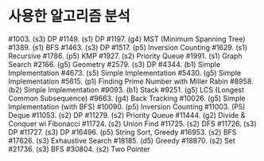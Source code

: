 # 사용한 알고리즘 분석

#1003. (s3) DP
#1149. (s1) DP
#1197. (g4) MST (Minimum Spanning Tree)
#1389. (s1) BFS
#1463. (s3) DP
#1517. (p5) Inversion Counting
#1629. (s1) Recursive
#1786. (p5) KMP
#1927. (s2) Priority Queue
#1991. (s1) Graph Search
#2166. (g5) Geometry
#2579. (s3) DP
#4344. (b1) Simple Implementation
#4673. (s5) Simple Implementation
#5430. (g5) Simple Implementation
#5615. (p1) Finding Prime Number with Miller Rabin
#8958. (b2) Simple Implementation
#9093. (b1) Stack
#9251. (g5) LCS (Longest Common Subsequence)
#9663. (g4) Back Tracking
#10026. (g5) Simple Implementation (with BFS)
#10090. (p5) Inversion Counting
#11003. (P5) Deque
#11053. (s2) DP
#11279. (s2) Priority Queue
#11444. (g2) Divide & Conquer wi Fibonacci
#11724. (s2) Union Find
#11725. (s2) DFS
#11726. (s3) DP
#11727. (s3) DP
#16496. (p5) String Sort, Greedy
#16953. (s2) BFS
#17626. (s3) Exhaustive Search
#18185. (d5) Greedy
#18870. (s2) Set
#21736. (s3) BFS
#30804. (s2) Two Pointer